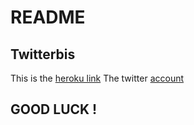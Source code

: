 # README

## Twitterbis

This is the [heroku link](https://glacial-sands-78956.herokuapp.com/)
The twitter [account](https://twitter.com/Kyodex2?lang=fr)

## GOOD LUCK !
